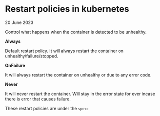 # Restart policies in kubernetes
20 June 2023

Control what happens when the container is detected to be unhealthy.


**Always**

Default restart policy.
It will always restart the container on unhealthy/failure/stopped.


**OnFailure**

It will always restart the container on unhealthy or due to any error code.


**Never**

It will never restart the container.
Will stay in the error state for ever incase there is error that causes failure.



These restart policies are under the ```spec:```

